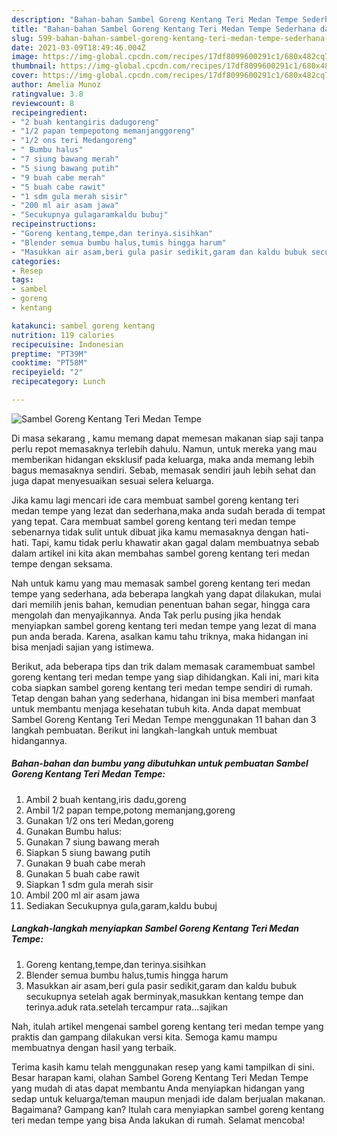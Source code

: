 ```yaml
---
description: "Bahan-bahan Sambel Goreng Kentang Teri Medan Tempe Sederhana dan Mudah Dibuat"
title: "Bahan-bahan Sambel Goreng Kentang Teri Medan Tempe Sederhana dan Mudah Dibuat"
slug: 599-bahan-bahan-sambel-goreng-kentang-teri-medan-tempe-sederhana-dan-mudah-dibuat
date: 2021-03-09T18:49:46.004Z
image: https://img-global.cpcdn.com/recipes/17df8099600291c1/680x482cq70/sambel-goreng-kentang-teri-medan-tempe-foto-resep-utama.jpg
thumbnail: https://img-global.cpcdn.com/recipes/17df8099600291c1/680x482cq70/sambel-goreng-kentang-teri-medan-tempe-foto-resep-utama.jpg
cover: https://img-global.cpcdn.com/recipes/17df8099600291c1/680x482cq70/sambel-goreng-kentang-teri-medan-tempe-foto-resep-utama.jpg
author: Amelia Munoz
ratingvalue: 3.8
reviewcount: 8
recipeingredient:
- "2 buah kentangiris dadugoreng"
- "1/2 papan tempepotong memanjanggoreng"
- "1/2 ons teri Medangoreng"
- " Bumbu halus"
- "7 siung bawang merah"
- "5 siung bawang putih"
- "9 buah cabe merah"
- "5 buah cabe rawit"
- "1 sdm gula merah sisir"
- "200 ml air asam jawa"
- "Secukupnya gulagaramkaldu bubuj"
recipeinstructions:
- "Goreng kentang,tempe,dan terinya.sisihkan"
- "Blender semua bumbu halus,tumis hingga harum"
- "Masukkan air asam,beri gula pasir sedikit,garam dan kaldu bubuk secukupnya setelah agak berminyak,masukkan kentang tempe dan terinya.aduk rata.setelah tercampur rata...sajikan"
categories:
- Resep
tags:
- sambel
- goreng
- kentang

katakunci: sambel goreng kentang 
nutrition: 119 calories
recipecuisine: Indonesian
preptime: "PT39M"
cooktime: "PT58M"
recipeyield: "2"
recipecategory: Lunch

---
```



![Sambel Goreng Kentang Teri Medan Tempe](https://img-global.cpcdn.com/recipes/17df8099600291c1/680x482cq70/sambel-goreng-kentang-teri-medan-tempe-foto-resep-utama.jpg)

Di masa  sekarang , kamu memang dapat memesan makanan siap saji tanpa perlu repot memasaknya terlebih dahulu. Namun, untuk mereka yang mau memberikan hidangan eksklusif pada keluarga, maka anda memang lebih bagus memasaknya sendiri. Sebab, memasak sendiri jauh lebih sehat dan juga dapat menyesuaikan sesuai selera keluarga.

Jika kamu lagi mencari ide cara membuat sambel goreng kentang teri medan tempe yang lezat dan sederhana,maka anda sudah berada di tempat yang tepat. Cara membuat sambel goreng kentang teri medan tempe  sebenarnya tidak sulit untuk dibuat jika kamu memasaknya dengan hati-hati. Tapi, kamu tidak perlu khawatir akan gagal dalam membuatnya 
sebab dalam artikel ini kita akan membahas sambel goreng kentang teri medan tempe dengan seksama.  



Nah untuk kamu yang mau memasak sambel goreng kentang teri medan tempe yang sederhana, ada beberapa langkah yang dapat dilakukan, mulai dari memilih jenis bahan, kemudian penentuan bahan segar, hingga cara mengolah dan menyajikannya. Anda Tak perlu pusing jika hendak menyiapkan sambel goreng kentang teri medan tempe yang lezat di mana pun anda berada. Karena, asalkan kamu  tahu triknya, maka hidangan ini bisa menjadi sajian yang istimewa.

Berikut, ada beberapa tips dan trik dalam memasak caramembuat sambel goreng kentang teri medan tempe yang siap dihidangkan. Kali ini, mari kita coba siapkan sambel goreng kentang teri medan tempe sendiri di rumah. Tetap dengan bahan yang sederhana, hidangan ini bisa memberi manfaat untuk membantu menjaga kesehatan tubuh kita. Anda dapat membuat Sambel Goreng Kentang Teri Medan Tempe menggunakan 11 bahan dan 3 langkah pembuatan. Berikut ini langkah-langkah untuk membuat hidangannya.

<!--inarticleads1-->

##### Bahan-bahan dan bumbu yang dibutuhkan untuk pembuatan Sambel Goreng Kentang Teri Medan Tempe:

1. Ambil 2 buah kentang,iris dadu,goreng
1. Ambil 1/2 papan tempe,potong memanjang,goreng
1. Gunakan 1/2 ons teri Medan,goreng
1. Gunakan  Bumbu halus:
1. Gunakan 7 siung bawang merah
1. Siapkan 5 siung bawang putih
1. Gunakan 9 buah cabe merah
1. Gunakan 5 buah cabe rawit
1. Siapkan 1 sdm gula merah sisir
1. Ambil 200 ml air asam jawa
1. Sediakan Secukupnya gula,garam,kaldu bubuj




<!--inarticleads2-->

##### Langkah-langkah menyiapkan Sambel Goreng Kentang Teri Medan Tempe:

1. Goreng kentang,tempe,dan terinya.sisihkan
1. Blender semua bumbu halus,tumis hingga harum
1. Masukkan air asam,beri gula pasir sedikit,garam dan kaldu bubuk secukupnya setelah agak berminyak,masukkan kentang tempe dan terinya.aduk rata.setelah tercampur rata...sajikan




Nah, itulah artikel mengenai  sambel goreng kentang teri medan tempe  yang praktis dan gampang dilakukan versi kita. Semoga kamu mampu membuatnya dengan hasil yang terbaik. 

Terima kasih kamu telah menggunakan resep yang kami tampilkan di sini. Besar harapan kami, olahan  Sambel Goreng Kentang Teri Medan Tempe yang mudah di atas dapat membantu Anda menyiapkan hidangan yang sedap untuk keluarga/teman maupun menjadi ide dalam berjualan makanan. Bagaimana? Gampang kan? Itulah cara menyiapkan sambel goreng kentang teri medan tempe yang bisa Anda lakukan di rumah. Selamat mencoba!

